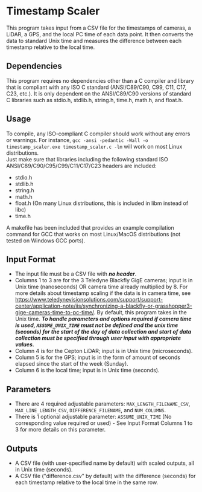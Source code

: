 # Timestamp Scaler
This program takes input from a CSV file for the timestamps of cameras, a LiDAR, a GPS, and the local PC time of each data point. It then converts the data to standard Unix time and measures the difference between each timestamp relative to the local time. 

## Dependencies
This program requires no dependencies other than a C compiler and library that is compliant with any ISO C standard (ANSI/C89/C90, C99, C11, C17, C23, etc.). It is only dependent on the ANSI/C89/C90 versions of standard C libraries such as stdio.h, stdlib.h, string.h, time.h, math.h, and float.h.

## Usage
To compile, any ISO-compliant C compiler should work without any errors or warnings. For instance, `gcc -ansi -pedantic -Wall -o timestamp_scaler.exe timestamp_scaler.c -lm` will work on most Linux distributions.   
Just make sure that libraries including the following standard ISO ANSI/C89/C90/C95/C99/C11/C17/C23  headers are included: 
- stdio.h
- stdlib.h
- string.h
- math.h
- float.h (On many Linux distributions, this is included in libm instead of libc)
- time.h

A makefile has been included that provides an example compilation command for GCC that works on most Linux/MacOS distributions (not tested on Windows GCC ports). 


## Input Format
- The input file must be a CSV file with ***no header***. 
- Columns 1 to 3 are for the 3 Teledyne Blackfly GigE cameras; input is in Unix time (nanoseconds) OR camera time already multiplied by 8. For more details about timestamp scaling if the data is in camera time, see https://www.teledynevisionsolutions.com/support/support-center/application-note/iis/synchronizing-a-blackfly-or-grasshopper3-gige-cameras-time-to-pc-time/. By default, this program takes in the Unix time. ***To handle parameters and options required if camera time is used, `ASSUME_UNIX_TIME` must not be defined and the unix time (seconds) for the start of the day of data collection and start of data collection must be specified through user input with appropriate values.*** 
- Column 4 is for the Cepton LiDAR; input is in Unix time (microseconds). 
- Column 5 is for the GPS; input is in the form of amount of seconds elapsed since the start of the week (Sunday). 
- Column 6 is the local time; input is in Unix time (seconds). 

## Parameters
- There are 4 required adjustable parameters: `MAX_LENGTH_FILENAME_CSV`, `MAX_LINE_LENGTH_CSV`, `DIFFERENCE_FILENAME`, and `NUM_COLUMNS`. 
- There is 1 optional adjustable parameter: `ASSUME_UNIX_TIME` (No corresponding value required or used) - See Input Format Columns 1 to 3 for more details on this parameter. 

## Outputs
- A CSV file (with user-specified name by default) with scaled outputs, all in Unix time (seconds). 
- A CSV file ("difference.csv" by default) with the difference (seconds) for each timestamp relative to the local time in the same row. 
